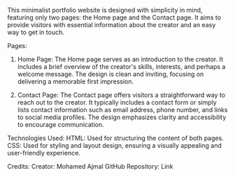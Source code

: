 This minimalist portfolio website is designed with simplicity in mind, featuring only two pages: the Home page and the Contact page. It aims to provide visitors with essential information about the creator and an easy way to get in touch.

Pages:
1. Home Page:
The Home page serves as an introduction to the creator. It includes a brief overview of the creator's skills, interests, and perhaps a welcome message. The design is clean and inviting, focusing on delivering a memorable first impression.

2. Contact Page:
The Contact page offers visitors a straightforward way to reach out to the creator. It typically includes a contact form or simply lists contact information such as email address, phone number, and links to social media profiles. The design emphasizes clarity and accessibility to encourage communication.

Technologies Used:
HTML: Used for structuring the content of both pages.
CSS: Used for styling and layout design, ensuring a visually appealing and user-friendly experience.


Credits:
Creator: Mohamed Ajmal
GitHub Repository: Link
